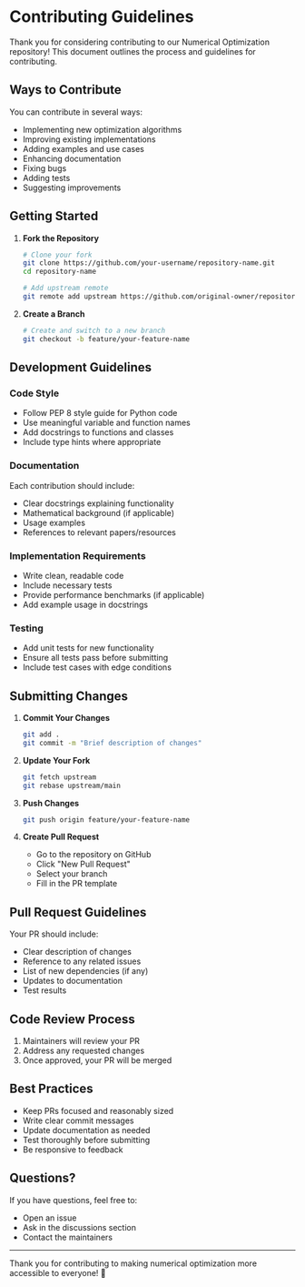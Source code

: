 # Contributing Guidelines

Thank you for considering contributing to our Numerical Optimization repository! This document outlines the process and guidelines for contributing.

## Ways to Contribute

You can contribute in several ways:
- Implementing new optimization algorithms
- Improving existing implementations
- Adding examples and use cases
- Enhancing documentation
- Fixing bugs
- Adding tests
- Suggesting improvements

## Getting Started

1. **Fork the Repository**
   ```bash
   # Clone your fork
   git clone https://github.com/your-username/repository-name.git
   cd repository-name

   # Add upstream remote
   git remote add upstream https://github.com/original-owner/repository-name.git
   ```

2. **Create a Branch**
   ```bash
   # Create and switch to a new branch
   git checkout -b feature/your-feature-name
   ```

## Development Guidelines

### Code Style
- Follow PEP 8 style guide for Python code
- Use meaningful variable and function names
- Add docstrings to functions and classes
- Include type hints where appropriate

### Documentation
Each contribution should include:
- Clear docstrings explaining functionality
- Mathematical background (if applicable)
- Usage examples
- References to relevant papers/resources

### Implementation Requirements
- Write clean, readable code
- Include necessary tests
- Provide performance benchmarks (if applicable)
- Add example usage in docstrings

### Testing
- Add unit tests for new functionality
- Ensure all tests pass before submitting
- Include test cases with edge conditions

## Submitting Changes

1. **Commit Your Changes**
   ```bash
   git add .
   git commit -m "Brief description of changes"
   ```

2. **Update Your Fork**
   ```bash
   git fetch upstream
   git rebase upstream/main
   ```

3. **Push Changes**
   ```bash
   git push origin feature/your-feature-name
   ```

4. **Create Pull Request**
   - Go to the repository on GitHub
   - Click "New Pull Request"
   - Select your branch
   - Fill in the PR template

## Pull Request Guidelines

Your PR should include:
- Clear description of changes
- Reference to any related issues
- List of new dependencies (if any)
- Updates to documentation
- Test results

## Code Review Process

1. Maintainers will review your PR
2. Address any requested changes
3. Once approved, your PR will be merged

## Best Practices

- Keep PRs focused and reasonably sized
- Write clear commit messages
- Update documentation as needed
- Test thoroughly before submitting
- Be responsive to feedback

## Questions?

If you have questions, feel free to:
- Open an issue
- Ask in the discussions section
- Contact the maintainers

---

Thank you for contributing to making numerical optimization more accessible to everyone! 🚀